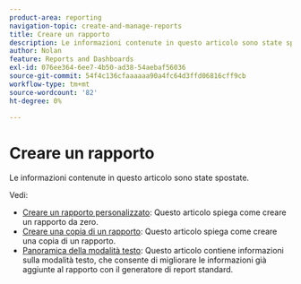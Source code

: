 ```yaml
---
product-area: reporting
navigation-topic: create-and-manage-reports
title: Creare un rapporto
description: Le informazioni contenute in questo articolo sono state spostate.
author: Nolan
feature: Reports and Dashboards
exl-id: 076ee364-6ee7-4b50-ad38-54aebaf56036
source-git-commit: 54f4c136cfaaaaaa90a4fc64d3ffd06816cff9cb
workflow-type: tm+mt
source-wordcount: '82'
ht-degree: 0%

---
```


# Creare un rapporto

Le informazioni contenute in questo articolo sono state spostate.

Vedi:

* [Creare un rapporto personalizzato](../../../reports-and-dashboards/reports/creating-and-managing-reports/create-custom-report.md): Questo articolo spiega come creare un rapporto da zero.
* [Creare una copia di un rapporto](../../../reports-and-dashboards/reports/creating-and-managing-reports/create-copy-report.md): Questo articolo spiega come creare una copia di un rapporto.
* [Panoramica della modalità testo](../../../reports-and-dashboards/reports/text-mode/understand-text-mode.md): Questo articolo contiene informazioni sulla modalità testo, che consente di migliorare le informazioni già aggiunte al rapporto con il generatore di report standard.
